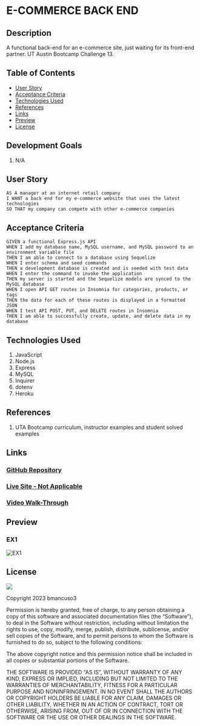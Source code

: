 # E-COMMERCE BACK END

## Description
A functional back-end for an e-commerce site, just waiting for its front-end partner.
UT Austin Bootcamp Challenge 13.


## Table of Contents
* [User Story](#user-story)
* [Acceptance Criteria](#acceptance-criteria)
* [Technologies Used](#technologies-used)
* [References](#references)
* [Links](#links)
* [Preview](#preview)
* [License](#license)

## Development Goals
1. N/A

## User Story
```
AS A manager at an internet retail company
I WANT a back end for my e-commerce website that uses the latest technologies
SO THAT my company can compete with other e-commerce companies
```

## Acceptance Criteria
```
GIVEN a functional Express.js API
WHEN I add my database name, MySQL username, and MySQL password to an environment variable file
THEN I am able to connect to a database using Sequelize
WHEN I enter schema and seed commands
THEN a development database is created and is seeded with test data
WHEN I enter the command to invoke the application
THEN my server is started and the Sequelize models are synced to the MySQL database
WHEN I open API GET routes in Insomnia for categories, products, or tags
THEN the data for each of these routes is displayed in a formatted JSON
WHEN I test API POST, PUT, and DELETE routes in Insomnia
THEN I am able to successfully create, update, and delete data in my database
```

## Technologies Used
1. JavaScript
2. Node.js
3. Express
4. MySQL
5. Inquirer
6. dotenv
7. Heroku

## References
1. UTA Bootcamp curriculum, instructor examples and student solved examples

## Links
### <a href="https://github.com/bmancuso3/e-commerce-back-end">GitHub Repository</a>

### <a href="https://bmancuso3.github.io/e-commerce-back-end">Live Site - Not Applicable</a>

### <a href="https://drive.google.com/file/d/1r4sJ7SeQ8Ho1jMCjRZQ_o6aL_e70kV0K/view">Video Walk-Through</a>

## Preview

### EX1
<img src='./images/functionality_preview.png' alt='EX1'/>

## License
<img src='https://img.shields.io/badge/License-MIT-yellow.svg?style=for-the-badge'>

Copyright  2023  bmancuso3

Permission is hereby granted, free of charge, to any person obtaining a copy of this software and associated documentation files (the “Software”), to deal in the Software without restriction, including without limitation the rights to use, copy, modify, merge, publish, distribute, sublicense, and/or sell copies of the Software, and to permit persons to whom the Software is furnished to do so, subject to the following conditions:

The above copyright notice and this permission notice shall be included in all copies or substantial portions of the Software.

THE SOFTWARE IS PROVIDED “AS IS”, WITHOUT WARRANTY OF ANY KIND, EXPRESS OR IMPLIED, INCLUDING BUT NOT LIMITED TO THE WARRANTIES OF MERCHANTABILITY, FITNESS FOR A PARTICULAR PURPOSE AND NONINFRINGEMENT. IN NO EVENT SHALL THE AUTHORS OR COPYRIGHT HOLDERS BE LIABLE FOR ANY CLAIM, DAMAGES OR OTHER LIABILITY, WHETHER IN AN ACTION OF CONTRACT, TORT OR OTHERWISE, ARISING FROM, OUT OF OR IN CONNECTION WITH THE SOFTWARE OR THE USE OR OTHER DEALINGS IN THE SOFTWARE.